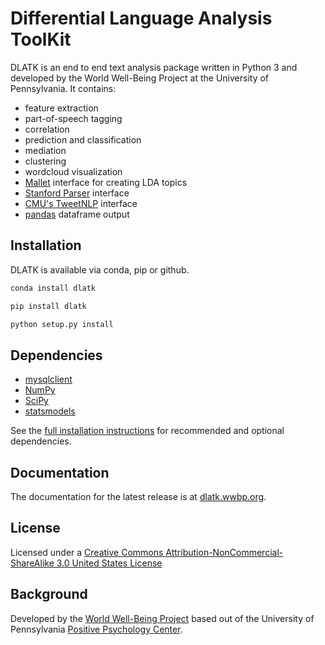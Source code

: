 # Differential Language Analysis ToolKit

DLATK is an end to end text analysis package written in Python 3 and developed by the World Well-Being Project at the University of Pennsylvania. It contains:

- feature extraction
- part-of-speech tagging
- correlation
- prediction and classification
- mediation 
- clustering
- wordcloud visualization
- [Mallet](http://mallet.cs.umass.edu/) interface for creating LDA topics
- [Stanford Parser](http://nlp.stanford.edu/software/lex-parser.shtml) interface
- [CMU's TweetNLP](http://www.cs.cmu.edu/~ark/TweetNLP/) interface
- [pandas](http://pandas.pydata.org/) dataframe output

## Installation

DLATK is available via conda, pip or github.

```sh
conda install dlatk
```

```sh
pip install dlatk
```

```sh
python setup.py install
```

## Dependencies
- [mysqlclient](https://github.com/PyMySQL/mysqlclient-python)
- [NumPy](http://www.numpy.org)
- [SciPy](http://www.scipy.org/)
- [statsmodels](http://www.statsmodels.org/)

See the [full installation instructions](http://dlatk.wwbp.org/install.html#dependencies)
for recommended and optional dependencies.

## Documentation

The documentation for the latest release is at [dlatk.wwbp.org](dlatk.wwbp.org).

## License

Licensed under a [Creative Commons Attribution-NonCommercial-ShareAlike 3.0 United States License](https://creativecommons.org/licenses/by-nc-sa/3.0/us/)

## Background

Developed by the [World Well-Being Project](http://www.wwbp.org) based out of the University of Pennsylvania [Positive Psychology Center](http://www.ppc.sas.upenn.edu/).
